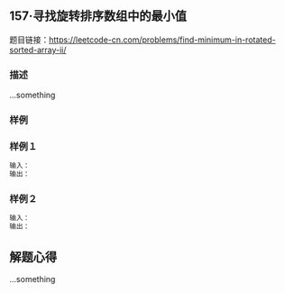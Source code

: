 ## 157·寻找旋转排序数组中的最小值

题目链接：https://leetcode-cn.com/problems/find-minimum-in-rotated-sorted-array-ii/

### 描述

...something

### 样例

### 样例１

```markdown
输入：
输出：
```
### 样例２

```markdown
输入：
输出：
```

## 解题心得

...something